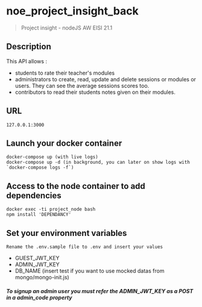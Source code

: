 # noe_project_insight_back

> Project insight - nodeJS AW EISI 21.1

## Description

This API allows :
+ students to rate their teacher's modules 
+ administrators to create, read, update and delete sessions or modules or users. They can see the average sessions scores too.
+ contributors to read their students notes given on their modules.

## URL
```
127.0.0.1:3000
```

## Launch your docker container
```
docker-compose up (with live logs)
docker-compose up -d (in background, you can later on show logs with `docker-compose logs -f`)
```

## Access to the node container to add dependencies
```
docker exec -ti project_node bash
npm install 'DEPENDANCY'
```

## Set your environment variables
```
Rename the .env.sample file to .env and insert your values
```
+ GUEST_JWT_KEY
+ ADMIN_JWT_KEY
+ DB_NAME (insert test if you want to use mocked datas from mongo/mongo-init.js)

##### To signup an admin user you must refer the ADMIN_JWT_KEY as a POST in a admin_code property
